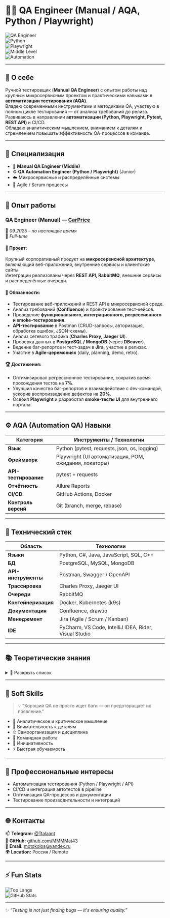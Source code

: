 # 👨‍💻 QA Engineer (Manual / AQA, Python / Playwright)

![QA Engineer](https://img.shields.io/badge/Role-QA%20Engineer-1abc9c?style=for-the-badge&logo=qaengineer)  
![Python](https://img.shields.io/badge/Python-3776AB?style=for-the-badge&logo=python&logoColor=white)  
![Playwright](https://img.shields.io/badge/Playwright-8e44ad?style=for-the-badge&logo=playwright)  
![Middle Level](https://img.shields.io/badge/Level-Middle-3498db?style=for-the-badge)  
![Automation](https://img.shields.io/badge/Automation-Pytest%20%2B%20API-f39c12?style=for-the-badge)

---

## 👤 О себе

Ручной тестировщик (**Manual QA Engineer**) с опытом работы над крупным микросервисным проектом и практическими навыками в **автоматизации тестирования (AQA)**.  
Владею современными инструментами и методиками QA, участвую в полном цикле тестирования — от анализа требований до релиза.  
Развиваюсь в направлении **автоматизации (Python, Playwright, Pytest, REST API)** и CI/CD.  
Обладаю аналитическим мышлением, вниманием к деталям и стремлением повышать эффективность QA-процессов в команде.

---

## 🎯 Специализация
- 🧪 **Manual QA Engineer (Middle)**  
- ⚙️ **QA Automation Engineer (Python / Playwright)** (Junior)  
- ☁️ Микросервисные и распределённые системы  
- 🧭 Agile / Scrum процессы  

---

## 💼 Опыт работы

### **QA Engineer (Manual)** — [CarPrice](https://carprice.ru/)
📅 *09.2025 – по настоящее время*  
📍 *Full-time*

#### 🧩 Проект:
Крупный корпоративный продукт на **микросервисной архитектуре**, включающий веб-приложения, внутренние сервисы и клиентские сайты.  
Интеграции реализованы через **REST API, RabbitMQ**, внешние сервисы и распределённые очереди.

#### 🔧 Обязанности:
- Тестирование веб-приложений и REST API в микросервисной среде.  
- Анализ требований (**Confluence**) и проектирование тест-кейсов.  
- Проведение **функционального, интеграционного, регрессионного и smoke-тестирования**.  
- **API-тестирование** в Postman (CRUD-запросы, авторизация, обработка ошибок, JSON-схемы).  
- Анализ сетевого трафика (**Charles Proxy, Jaeger UI**).  
- Проверка данных в **PostgreSQL / MongoDB** (через **DBeaver**).  
- Ведение баг-репортов и тест-задач в **Jira**, участие в релизах.  
- Участие в **Agile-церемониях** (daily, planning, demo, retro).  

#### 🏆 Достижения:
- Оптимизировал регрессионное тестирование, сократив время прохождения тестов на **7%**.  
- Улучшил качество баг-репортов и взаимодействие с dev-командой, ускорив воспроизведение дефектов на **20%**.  
- Освоил **Playwright** и разработал **smoke-тесты UI** для внутреннего портала.

---

## ⚙️ AQA (Automation QA) Навыки

| Категория | Инструменты / Технологии |
|------------|---------------------------|
| **Язык** | Python (pytest, requests, json, os, logging) |
| **Фреймворк** | Playwright (UI автоматизация, POM, ожидания, локаторы) |
| **API-тестирование** | pytest + requests |
| **Отчётность** | Allure Reports |
| **CI/CD** | GitHub Actions, Docker |
| **Контроль версий** | Git (branch, merge, rebase) |

---

## 🧰 Технический стек

| Область | Технологии |
|----------|-------------|
| **Языки** | Python, C#, Java, JavaScript, SQL, C++ |
| **БД** | PostgreSQL, MySQL, MongoDB |
| **API-инструменты** | Postman, Swagger / OpenAPI |
| **Трассировка** | Charles Proxy, Jaeger UI |
| **Очереди** | RabbitMQ |
| **Контейнеризация** | Docker, Kubernetes (k9s) |
| **Документация** | Confluence, draw.io |
| **Менеджмент** | Jira (Agile / Scrum / Kanban) |
| **IDE** | PyCharm, VS Code, IntelliJ IDEA, Rider, Visual Studio |

---

## 📚 Теоретические знания

<details>
<summary>📖 Раскрыть список</summary>

- Принципы тестирования ПО (ISTQB Foundation Level)  
- Виды и уровни тестирования: Unit / Integration / System / Regression  
- Техники тест-дизайна:  
  - Эквивалентное разделение  
  - Анализ граничных значений  
  - Таблицы принятия решений  
  - Попарное тестирование  
- Жизненный цикл дефекта, приоритет / серьёзность  
- SDLC / STLC, Agile / Scrum  
- Основы бизнес-анализа (BPMN, IDEF0)  
- Основы ООП, структуры данных  
- REST, клиент-серверная архитектура  

</details>

---

## 💬 Soft Skills

> 💡 "Хороший QA не просто ищет баги — он предотвращает их появление."

- 🧠 Аналитическое и критическое мышление  
- 🎯 Внимательность к деталям  
- ⏱ Самоорганизация и дисциплина  
- 🤝 Командная работа  
- 🚀 Инициативность  
- ⚡ Быстрая обучаемость  

---

## 🧭 Профессиональные интересы

- Автоматизация тестирования (Python / Playwright / API)  
- CI/CD и интеграция автотестов в pipeline  
- Оптимизация QA-процессов и документации  
- Тестирование производительности и интеграций  

---

## 🌐 Контакты

📫 **Telegram:** [@Ttalaant](https://t.me/Ttalaant)  
💼 **GitHub:** [github.com/MMMMat43](https://github.com/MMMMat43)  
📧 **Email:** motokolos@yandex.ru  
🌍 **Location:** Россия / Remote  

---

## ⚡ Fun Stats

![Top Langs](https://github-readme-stats.vercel.app/api/top-langs/?username=MMMMat43&layout=compact&theme=tokyonight)  
![GitHub Stats](https://github-readme-stats.vercel.app/api?username=MMMMat43&show_icons=true&theme=tokyonight)


---

✨ *“Testing is not just finding bugs — it's ensuring quality.”*  

